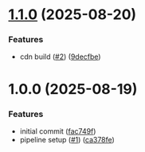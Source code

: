 # [1.1.0](https://github.com/towncryerIO/towncryer-js-sdk/compare/v1.0.0...v1.1.0) (2025-08-20)


### Features

* cdn build ([#2](https://github.com/towncryerIO/towncryer-js-sdk/issues/2)) ([9decfbe](https://github.com/towncryerIO/towncryer-js-sdk/commit/9decfbe87cb009ad92993560b251e427093235d2))

# 1.0.0 (2025-08-19)


### Features

* initial commit ([fac749f](https://github.com/towncryerIO/towncryer-js-sdk/commit/fac749f205ab6526b9e055098ce3f6d458525d5a))
* pipeline setup ([#1](https://github.com/towncryerIO/towncryer-js-sdk/issues/1)) ([ca378fe](https://github.com/towncryerIO/towncryer-js-sdk/commit/ca378fee12d523c7d86f613b7f7e3e3e67d9a5b8))

